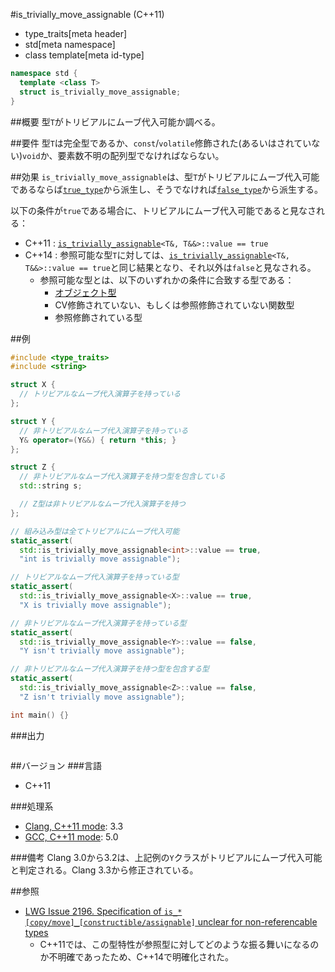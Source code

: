 #is_trivially_move_assignable (C++11)
* type_traits[meta header]
* std[meta namespace]
* class template[meta id-type]

```cpp
namespace std {
  template <class T>
  struct is_trivially_move_assignable;
}
```

##概要
型`T`がトリビアルにムーブ代入可能か調べる。


##要件
型`T`は完全型であるか、`const`/`volatile`修飾された(あるいはされていない)`void`か、要素数不明の配列型でなければならない。


##効果
`is_trivially_move_assignable`は、型`T`がトリビアルにムーブ代入可能であるならば[`true_type`](./integral_constant-true_type-false_type.md)から派生し、そうでなければ[`false_type`](./integral_constant-true_type-false_type.md)から派生する。

以下の条件が`true`である場合に、トリビアルにムーブ代入可能であると見なされる：

- C++11 : [`is_trivially_assignable`](./is_trivially_assignable.md)`<T&, T&&>::value == true`
- C++14 : 参照可能な型`T`に対しては、[`is_trivially_assignable`](./is_trivially_assignable.md)`<T&, T&&>::value == true`と同じ結果となり、それ以外は`false`と見なされる。
    - 参照可能な型とは、以下のいずれかの条件に合致する型である：
        - [オブジェクト型](./is_object.md)
        - CV修飾されていない、もしくは参照修飾されていない関数型
        - 参照修飾されている型

##例
```cpp
#include <type_traits>
#include <string>

struct X {
  // トリビアルなムーブ代入演算子を持っている
};

struct Y {
  // 非トリビアルなムーブ代入演算子を持っている
  Y& operator=(Y&&) { return *this; }
};

struct Z {
  // 非トリビアルなムーブ代入演算子を持つ型を包含している
  std::string s;

  // Z型は非トリビアルなムーブ代入演算子を持つ
};

// 組み込み型は全てトリビアルにムーブ代入可能
static_assert(
  std::is_trivially_move_assignable<int>::value == true,
  "int is trivially move assignable");

// トリビアルなムーブ代入演算子を持っている型
static_assert(
  std::is_trivially_move_assignable<X>::value == true,
  "X is trivially move assignable");

// 非トリビアルなムーブ代入演算子を持っている型
static_assert(
  std::is_trivially_move_assignable<Y>::value == false,
  "Y isn't trivially move assignable");

// 非トリビアルなムーブ代入演算子を持つ型を包含する型
static_assert(
  std::is_trivially_move_assignable<Z>::value == false,
  "Z isn't trivially move assignable");

int main() {}
```

###出力
```
```

##バージョン
###言語
- C++11

###処理系
- [Clang, C++11 mode](/implementation.md#clang): 3.3
- [GCC, C++11 mode](/implementation.md#gcc): 5.0

###備考
Clang 3.0から3.2は、上記例の`Y`クラスがトリビアルにムーブ代入可能と判定される。Clang 3.3から修正されている。


##参照
- [LWG Issue 2196. Specification of `is_*[copy/move]_[constructible/assignable]` unclear for non-referencable types](http://www.open-std.org/jtc1/sc22/wg21/docs/lwg-defects.html#2196)
    - C++11では、この型特性が参照型に対してどのような振る舞いになるのか不明確であったため、C++14で明確化された。

